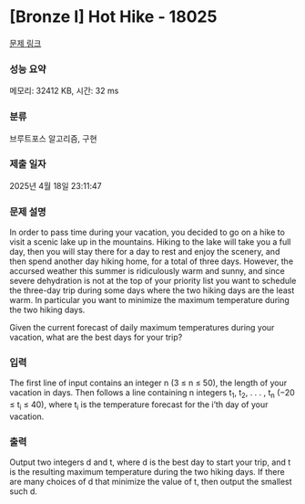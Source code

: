# [Bronze I] Hot Hike - 18025 

[문제 링크](https://www.acmicpc.net/problem/18025) 

### 성능 요약

메모리: 32412 KB, 시간: 32 ms

### 분류

브루트포스 알고리즘, 구현

### 제출 일자

2025년 4월 18일 23:11:47

### 문제 설명

<p>In order to pass time during your vacation, you decided to go on a hike to visit a scenic lake up in the mountains. Hiking to the lake will take you a full day, then you will stay there for a day to rest and enjoy the scenery, and then spend another day hiking home, for a total of three days. However, the accursed weather this summer is ridiculously warm and sunny, and since severe dehydration is not at the top of your priority list you want to schedule the three-day trip during some days where the two hiking days are the least warm. In particular you want to minimize the maximum temperature during the two hiking days.</p>

<p>Given the current forecast of daily maximum temperatures during your vacation, what are the best days for your trip?</p>

### 입력 

 <p>The first line of input contains an integer n (3 ≤ n ≤ 50), the length of your vacation in days. Then follows a line containing n integers t<sub>1</sub>, t<sub>2</sub>, . . . , t<sub>n</sub> (−20 ≤ t<sub>i</sub> ≤ 40), where t<sub>i</sub> is the temperature forecast for the i’th day of your vacation.</p>

### 출력 

 <p>Output two integers d and t, where d is the best day to start your trip, and t is the resulting maximum temperature during the two hiking days. If there are many choices of d that minimize the value of t, then output the smallest such d.</p>

